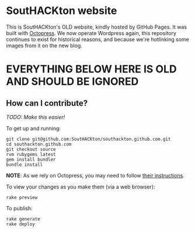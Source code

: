 # SoutHACKton website

This is SoutHACKton's OLD website, kindly hosted by GitHub Pages.
It was built with [Octopress][]. We now operate Wordpress again, this
repository continues to exist for historical reasons, and because we're
hotlinking some images from it on the new blog.


# EVERYTHING BELOW HERE IS OLD AND SHOULD BE IGNORED

## How can I contribute?

*TODO: Make this easier!*

To get up and running:

    git clone git@github.com:SoutHACKton/southackton.github.com.git
    cd southackton.github.com
    git checkout source
    rvm rubygems latest
    gem install bundler
    bundle install

**NOTE**: As we rely on Octopress, you may need to follow [their
instructions][Octopress instructions].

To view your changes as you make them (via a web browser):

    rake preview

To publish:

    rake generate
    rake deploy

[Octopress]: http://octopress.org/
[Octopress instructions]: http://octopress.org/docs/setup/
